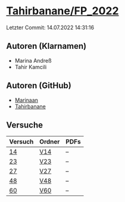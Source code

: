 # [Tahirbanane/FP_2022](https://github.com/Tahirbanane/FP_2022)

Letzter Commit: 14.07.2022 14:31:16

## Autoren (Klarnamen)
- Marina Andreß
- Tahir Kamcili

## Autoren (GitHub)
- [Marinaan](https://github.com/Marinaan)
- [Tahirbanane](https://github.com/Tahirbanane)

## Versuche

|       Versuch        |                           Ordner                            |PDFs|
|----------------------|-------------------------------------------------------------|----|
|[14](../../versuch/14)|[V14](https://github.com/Tahirbanane/FP_2022/tree/master/V14)|–   |
|[23](../../versuch/23)|[V23](https://github.com/Tahirbanane/FP_2022/tree/master/V23)|–   |
|[27](../../versuch/27)|[V27](https://github.com/Tahirbanane/FP_2022/tree/master/V27)|–   |
|[48](../../versuch/48)|[V48](https://github.com/Tahirbanane/FP_2022/tree/master/V48)|–   |
|[60](../../versuch/60)|[V60](https://github.com/Tahirbanane/FP_2022/tree/master/V60)|–   |
